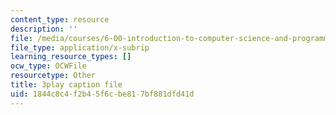```yaml
---
content_type: resource
description: ''
file: /media/courses/6-00-introduction-to-computer-science-and-programming-fall-2008/1844c8c4f2b45f6cbe817bf881dfd41d_IZaAUwW7OsU.vtt
file_type: application/x-subrip
learning_resource_types: []
ocw_type: OCWFile
resourcetype: Other
title: 3play caption file
uid: 1844c8c4-f2b4-5f6c-be81-7bf881dfd41d
---
```

